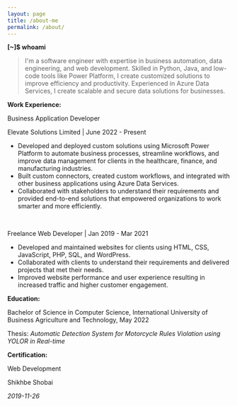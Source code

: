```yaml
---
layout: page
title: /about-me
permalink: /about/
---
```


**[~]$ whoami**

> I'm a software engineer with expertise in business automation, data
> engineering, and web development. Skilled in Python, Java, and
> low-code tools like Power Platform, I create customized solutions to
> improve efficiency and productivity. Experienced in Azure Data
> Services, I create scalable and secure data solutions for businesses.

  

**Work Experience:**


  

Business Application Developer

Elevate Solutions Limited | June 2022 - Present


 - Developed and deployed custom solutions using Microsoft Power
   Platform to automate business processes, streamline workflows, and
   improve data management for clients in the healthcare, finance, and
   manufacturing industries.
 - Built custom connectors, created custom workflows, and integrated
   with other business applications using Azure Data Services.
 - Collaborated with stakeholders to understand their requirements and
   provided end-to-end solutions that empowered organizations to work
   smarter and more efficiently.


&nbsp;&nbsp;&nbsp;&nbsp;&nbsp;&nbsp;

Freelance Web Developer | Jan 2019 - Mar 2021

  

 - Developed and maintained websites for clients using HTML, CSS,
   JavaScript, PHP, SQL, and WordPress.
 - Collaborated with clients to understand their requirements and
   delivered projects that met their needs.
 - Improved website performance and user experience resulting in
   increased traffic and higher customer engagement.

  

**Education:**

Bachelor of Science in Computer Science, International University of Business Agriculture and Technology, May 2022

Thesis: *Automatic Detection System for Motorcycle Rules Violation using YOLOR in Real-time*

  

**Certification:**

Web Development

Shikhbe Shobai

*2019-11-26*
